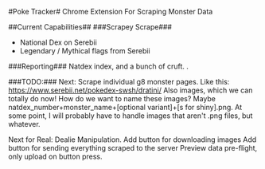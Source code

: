 #Poke Tracker#
Chrome Extension For Scraping Monster Data

##Current Capabilities##
###Scrapey Scrape###
* National Dex on Serebii
* Legendary / Mythical flags from Serebii

###Reporting###
Natdex index, and a bunch of cruft. .

###TODO:###
Next: Scrape individual g8 monster pages. Like this: https://www.serebii.net/pokedex-swsh/dratini/
Also images, which we can totally do now!
How do we want to name these images? Maybe natdex_number+monster_name+[optional variant]+[s for shiny].png.
At some point, I will probably have to handle images that aren't .png files, but whatever.

Next for Real: Dealie Manipulation.
Add button for downloading images
Add button for sending everything scraped to the server
Preview data pre-flight, only upload on button press.